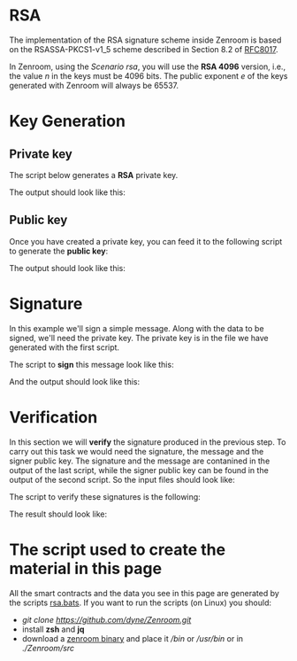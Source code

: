 
# RSA

The implementation of the RSA signature scheme inside Zenroom is based on the RSASSA-PKCS1-v1_5 scheme described in Section 8.2 of [RFC8017](https://datatracker.ietf.org/doc/html/rfc8017).

In Zenroom, using the *Scenario rsa*, you will use the **RSA 4096** version, i.e., the value *n* in the keys must be 4096 bits. The public exponent *e* of the keys generated with Zenroom will always be 65537.

# Key Generation

## Private key

The script below generates a **RSA** private key.

[](../_media/examples/zencode_cookbook/rsa/alice_rsa_keygen.zen ':include :type=code gherkin')

The output should look like this:

[](../_media/examples/zencode_cookbook/rsa/alice_rsa_keys.json ':include :type=code json')



## Public key

Once you have created a private key, you can feed it to the following script to generate the **public key**:

[](../_media/examples/zencode_cookbook/rsa/alice_rsa_pubkey.zen ':include :type=code gherkin')

The output should look like this:

[](../_media/examples/zencode_cookbook/rsa/alice_rsa_pubkey.json ':include :type=code json')

# Signature

In this example we'll sign a simple message. Along with the data to be signed, we'll need the private key. The private key is in the file we have generated with the first script.

The script to **sign** this message look like this:

[](../_media/examples/zencode_cookbook/rsa/sign_rsa_from_alice.zen ':include :type=code gherkin')

And the output should look like this:

[](../_media/examples/zencode_cookbook/rsa/sign_rsa_alice_output.json ':include :type=code json')

# Verification

In this section we will **verify** the signature produced in the previous step. To carry out this task we would need the signature, the message and the signer public key. The signature and the message are contanined in the output of the last script, while the signer public key can be found in the output of the second script. So the input files should look like:

[](../_media/examples/zencode_cookbook/rsa/sign_rsa_alice_output.json ':include :type=code json')


[](../_media/examples/zencode_cookbook/rsa/alice_rsa_pubkey.json ':include :type=code json')

The script to verify these signatures is the following:

[](../_media/examples/zencode_cookbook/rsa/verify_rsa_from_alice.zen ':include :type=code gherkin')

The result should look like:

[](../_media/examples/zencode_cookbook/rsa/verify_rsa_alice_signature.json ':include :type=code json')

# The script used to create the material in this page

All the smart contracts and the data you see in this page are generated by the scripts [rsa.bats](https://github.com/dyne/Zenroom/blob/master/test/zencode/rsa.bats). If you want to run the scripts (on Linux) you should: 
 - *git clone https://github.com/dyne/Zenroom.git*
 - install **zsh** and **jq**
 - download a [zenroom binary](https://zenroom.org/#downloads) and place it */bin* or */usr/bin* or in *./Zenroom/src*
